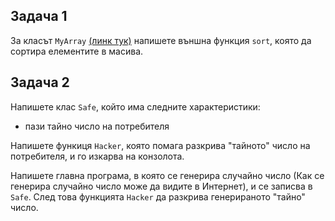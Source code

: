## Задача 1

За класът `MyArray` [(линк тук)](https://github.com/SI-FMI-2019/OOP-2020/tree/master/group1/%D0%9A%D0%BE%D0%B4%20%D0%BE%D1%82%20%D1%83%D0%BF%D1%80%D0%B0%D0%B6%D0%BD%D0%B5%D0%BD%D0%B8%D1%8F/04) напишете външна функция `sort`, която да сортира елементите в масива.

## Задача 2

Напишете клас `Safe`, който има следните характеристики:        

- пази тайно число на потребителя


Напишете функиця `Hacker`, която помага разкрива "тайното" число на потребителя, и го изкарва на конзолота.

Напишете главна програма, в която се генерира случайно число (Как се генерира случайно число може да видите в Интернет), и се записва в `Safe`. След това функцията `Hacker` да разкрива генерираното "тайно" число.